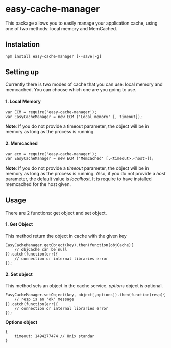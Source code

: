 # easy-cache-manager
This package allows you to easily manage your application cache, using one of two methods: local memory and MemCached.

## Instalation
```
npm install easy-cache-manager [--save|-g]
```
## Setting up
Currently there is two modes of cache that you can use: local memory and memcached. You can choose which one are you going to use.
#### 1. Local Memory
```
var ECM = require('easy-cache-manager');
var EasyCacheManager = new ECM ('Local memory' [, timeout]);
```
**Note**: If you do not provide a timeout parameter, the object will be in memory as long as the process is running.
#### 2. Memcached
```
var ecm = require('easy-cache-manager');
var EasyCacheManager = new ECM ('Memcached' [,<timeout>,<host>]);
```
**Note**: If you do not provide a *timeout* parameter, the object will be in memory as long as the process is running. Also, if you do not provide a *host* parameter, the default value is *localhost*. It is require to have installed memcached for the host given.

## Usage

There are 2 functions: get object and set object.
#### 1. Get Object
This method return the object in cache with the given key
```
EasyCacheManager.getObject(key).then(function(objCache){
    // objCache can be null
}).catch(function(err){
    // connection or internal libraries error
});
```
#### 2. Set object
This method sets an object in the cache service. *options* object is optional.
```
EasyCacheManager.setObject(key, object[,options]).then(function(resp){
    // resp is an 'ok' message
}).catch(function(err){
    // connection or internal libraries error
});
```
**Options object**
```
{
    timeout: 1494277474 // Unix standar
}
```